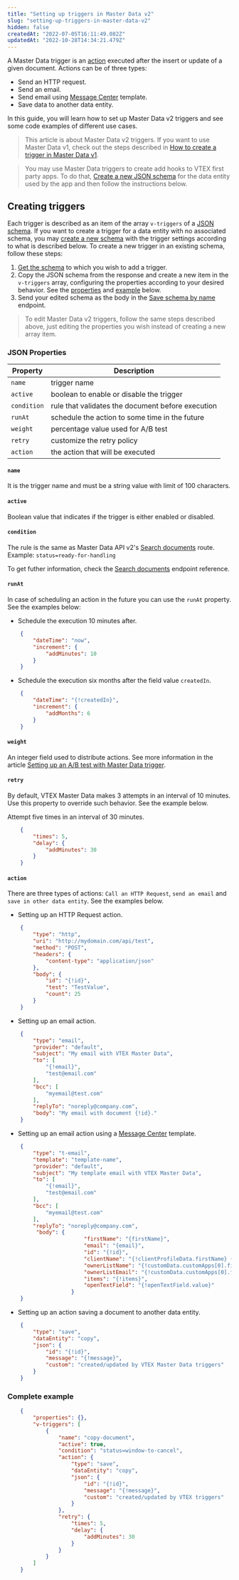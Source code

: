 ```yaml
---
title: "Setting up triggers in Master Data v2"
slug: "setting-up-triggers-in-master-data-v2"
hidden: false
createdAt: "2022-07-05T16:11:49.082Z"
updatedAt: "2022-10-28T14:34:21.479Z"
---
```

A Master Data trigger is an [action](#action) executed after the insert or update of a given document. Actions can be of three types:

- Send an HTTP request.
- Send an email.
- Send email using [Message Center](https://help.vtex.com/en/tutorial/understanding-the-message-center--tutorials_84) template.
- Save data to another data entity.

In this guide, you will learn how to set up Master Data v2 triggers and see some code examples of different use cases.

> This article is about Master Data v2 triggers. If you want to use Master Data v1, check out the steps described in [How to create a trigger in Master Data v1](https://help.vtex.com/en/tutorial/creating-trigger-in-master-data--tutorials_1270).

> You may use Master Data triggers to create add hooks to VTEX first party apps. To do that, [Create a new JSON schema](https://developers.vtex.com/docs/api-reference/master-data-api-v2#put-/api/dataentities/-dataEntityName-/schemas/-schemaName-) for the data entity used by the app and then follow the instructions below.

## Creating triggers

Each trigger is described as an item of the array `v-triggers` of a [JSON schema](https://developers.vtex.com/vtex-rest-api/docs/master-data-schema-lifecycle). If you want to create a trigger for a data entity with no associated schema, you may [create a new schema](https://developers.vtex.com/docs/api-reference/master-data-api-v2#put-/api/dataentities/-dataEntityName-/schemas/-schemaName-) with the trigger settings according to what is described below. To create a new trigger in an existing schema, follow these steps:

1. [Get the schema](https://developers.vtex.com/docs/api-reference/master-data-api-v2#get-/api/dataentities/-dataEntityName-/schemas/-schemaName-) to which you wish to add a trigger.
2. Copy the JSON schema from the response and create a new item in the `v-triggers` array, configuring the properties according to your desired behavior. See the [properties](#json-properties) and [example](#complete-example) below.
3. Send your edited schema as the body in the [Save schema by name](https://developers.vtex.com/docs/api-reference/master-data-api-v2#put-/api/dataentities/-dataEntityName-/schemas/-schemaName-) endpoint.

> To edit Master Data v2 triggers, follow the same steps described above, just editing the properties you wish instead of creating a new array item.

### JSON Properties

| Property  | Description                                        |
|-----------|----------------------------------------------------|
| `name`      | trigger name                                       |
| `active`    | boolean to enable or disable the trigger           |
| `condition` | rule that validates the document before execution  |
| `runAt`     | schedule the action to some time in the future     |
| `weight`    | percentage value used for A/B test                 |
| `retry`     | customize the retry policy                         |
| `action`    | the action that will be executed                   |

#### `name`

It is the trigger name and must be a string value with limit of 100 characters.

#### `active`

Boolean value that indicates if the trigger is either enabled or disabled.

#### `condition`

The rule is the same as Master Data API v2's [Search documents](https://developers.vtex.com/docs/api-reference/master-data-api-v2#get-/api/dataentities/-dataEntityName-/search) route. Example: `status=ready-for-handling`

To get futher information, check the [Search documents](https://developers.vtex.com/docs/api-reference/master-data-api-v2#get-/api/dataentities/-dataEntityName-/search) endpoint reference.

#### `runAt`

In case of scheduling an action in the future you can use the `runAt` property. See the examples below:

- Schedule the execution 10 minutes after.

```json
    {
    	"dateTime": "now",
    	"increment": {
    		"addMinutes": 10
    	}
    }
```

- Schedule the execution six months after the field value `createdIn`.

```json
    {
    	"dateTime": "{!createdIn}",
    	"increment": {
    		"addMonths": 6
    	}
    }
```

#### `weight`

An integer field used to distribute actions. See more information in the article [Setting up an A/B test with Master Data trigger](https://help.vtex.com/en/tutorial/setting-up-a-b-test--4xFzBMHYty6gmEosWGWMC0#).

#### `retry`

By default, VTEX Master Data makes 3 attempts in an interval of 10 minutes. Use this property to override such behavior. See the example below.

Attempt five times in an interval of 30 minutes.

```json
    {
    	"times": 5,
    	"delay": {
    		"addMinutes": 30
    	}
    }
```

#### `action`

There are three types of actions: `Call an HTTP Request`, `send an email` and `save in other data entity`. See the examples below.

- Setting up an HTTP Request action.
  
```json
    {
    	"type": "http",
    	"uri": "http://mydomain.com/api/test",
    	"method": "POST",
    	"headers": {
    		"content-type": "application/json"
    	},
    	"body": {
    		"id": "{!id}",
    		"test": "TestValue",
    		"count": 25
    	}
    }
```

- Setting up an email action.
  
```json
    {
    	"type": "email",
    	"provider": "default",
    	"subject": "My email with VTEX Master Data",
    	"to": [
    		"{!email}",
    		"test@email.com"
    	],
    	"bcc": [
    		"myemail@test.com"
    	],
    	"replyTo": "noreply@company.com",
    	"body": "My email with document {!id}."
    }
```

- Setting up an email action using a [Message Center](https://help.vtex.com/en/tutorial/understanding-the-message-center--tutorials_84) template.
  
```json
    {
        "type": "t-email",
        "template": "template-name",
        "provider": "default",
        "subject": "My template email with VTEX Master Data",
        "to": [
            "{!email}",
            "test@email.com"
        ],
        "bcc": [
            "myemail@test.com"
        ],
        "replyTo": "noreply@company.com",
         "body": {
                        "firstName": "{firstName}",
                        "email": "{email}",
                        "id": "{!id}",
                        "clientName": "{!clientProfileData.firstName} {!clientProfileData.lastName}",
                        "ownerListName": "{!customData.customApps[0].fields.ownerListName}",
                        "ownerListEmail": "{!customData.customApps[0].fields.ownerListEmail}",
                        "items": "{!items}",
                        "openTextField": "{!openTextField.value}"
                    }
    }
```

- Setting up an action saving a document to another data entity.

```json
    {
    	"type": "save",
    	"dataEntity": "copy",
    	"json": {
    		"id": "{!id}",
    		"message": "{!message}",
    		"custom": "created/updated by VTEX Master Data triggers"
    	}
    }
```

### Complete example

```json
    {
    	"properties": {},
    	"v-triggers": [
    		{
    			"name": "copy-document",
    			"active": true,
    			"condition": "status=window-to-cancel",
    			"action": {
    				"type": "save",
    				"dataEntity": "copy",
    				"json": {
    					"id": "{!id}",
    					"message": "{!message}",
    					"custom": "created/updated by VTEX triggers"
    				}
    			},
    			"retry": {
    				"times": 5,
    				"delay": {
    					"addMinutes": 30
    				}
    			}
    		}
    	]
    }
```
